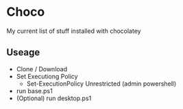 # Choco
My current list of stuff installed with chocolatey

## Useage 
* Clone / Download
* Set Executiong Policy
  * Set-ExecutionPolicy Unrestricted (admin powershell)
* run base.ps1
* (Optional) run desktop.ps1
